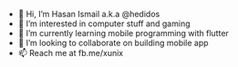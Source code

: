 - 👋 Hi, I’m Hasan Ismail a.k.a @hedidos
- 👀 I’m interested in computer stuff and gaming
- 🌱 I’m currently learning mobile programming with flutter
- 💞️ I’m looking to collaborate on building mobile app
- 📫 Reach me at fb.me/xunix 

<!---
hedidos/hedidos is a ✨ special ✨ repository because its `README.md` (this file) appears on your GitHub profile.
You can click the Preview link to take a look at your changes.
--->
